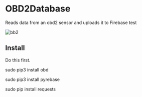 # OBD2Database
Reads data from an obd2 sensor and uploads it to Firebase
test


![bb2](https://user-images.githubusercontent.com/43968309/56969953-284b3680-6b34-11e9-94ea-b77604bec4e1.png)


## Install
Do this first. 

sudo pip3 install obd

sudo pip3 install pyrebase

sudo pip install requests
